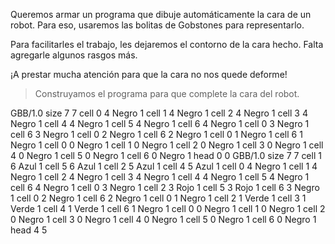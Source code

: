 Queremos armar un programa que dibuje automáticamente la cara de un robot. Para eso, usaremos las bolitas de Gobstones para representarlo. 

Para facilitarles el trabajo, les dejaremos el contorno de la cara hecho. Falta agregarle algunos rasgos más. 

¡A prestar mucha atención para que la cara no nos quede deforme!

> Construyamos el programa para que complete la cara del robot. 

<gs-board>
  GBB/1.0
    size 7 7
     cell 0 4 Negro 1 
     cell 1 4 Negro 1 
     cell 2 4 Negro 1 
     cell 3 4 Negro 1 
     cell 4 4 Negro 1 
     cell 5 4 Negro 1 
     cell 6 4 Negro 1 
     cell 0 3 Negro 1 
     cell 6 3 Negro 1 
     cell 0 2 Negro 1 
     cell 6 2 Negro 1 
     cell 0 1 Negro 1 
     cell 6 1 Negro 1 
     cell 0 0 Negro 1 
     cell 1 0 Negro 1 
     cell 2 0 Negro 1 
     cell 3 0 Negro 1 
     cell 4 0 Negro 1 
     cell 5 0 Negro 1 
     cell 6 0 Negro 1 
     head 0 0
</gs-board>

<gs-board>
  GBB/1.0
    size 7 7
     cell 1 6 Azul 1 
     cell 5 6 Azul 1 
     cell 2 5 Azul 1 
     cell 4 5 Azul 1 
     cell 0 4 Negro 1 
     cell 1 4 Negro 1 
     cell 2 4 Negro 1 
     cell 3 4 Negro 1 
     cell 4 4 Negro 1 
     cell 5 4 Negro 1 
     cell 6 4 Negro 1 
     cell 0 3 Negro 1 
     cell 2 3 Rojo 1 
     cell 5 3 Rojo 1 
     cell 6 3 Negro 1 
     cell 0 2 Negro 1 
     cell 6 2 Negro 1 
     cell 0 1 Negro 1 
     cell 2 1 Verde 1 
     cell 3 1 Verde 1 
     cell 4 1 Verde 1 
     cell 6 1 Negro 1 
     cell 0 0 Negro 1 
     cell 1 0 Negro 1 
     cell 2 0 Negro 1 
     cell 3 0 Negro 1 
     cell 4 0 Negro 1 
     cell 5 0 Negro 1 
     cell 6 0 Negro 1 
     head 4 5
</gs-board>